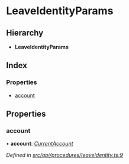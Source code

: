 # LeaveIdentityParams

## Hierarchy

* **LeaveIdentityParams**

## Index

### Properties

* [account](leaveidentityparams.md#account)

## Properties

### account

• **account**: [_CurrentAccount_](../classes/currentaccount.md)

_Defined in_ [_src/api/procedures/leaveIdentity.ts:9_](https://github.com/PolymathNetwork/polymesh-sdk/blob/bf2b7a12/src/api/procedures/leaveIdentity.ts#L9)

